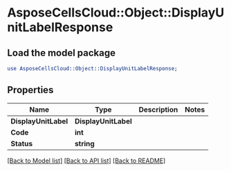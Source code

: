 # AsposeCellsCloud::Object::DisplayUnitLabelResponse 

## Load the model package
```perl
use AsposeCellsCloud::Object::DisplayUnitLabelResponse;
```

## Properties
Name | Type | Description | Notes
------------ | ------------- | ------------- | -------------
**DisplayUnitLabel** | **DisplayUnitLabel** |  |
**Code** | **int** |  |
**Status** | **string** |  |  

[[Back to Model list]](../README.md#documentation-for-models) [[Back to API list]](../README.md#documentation-for-api-endpoints) [[Back to README]](../README.md)

